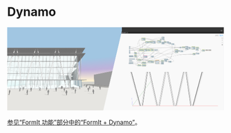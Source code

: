 # Dynamo

![](<../.gitbook/assets/image (33).png>)

[参见“FormIt 功能”部分中的“FormIt + Dynamo”](../formit-capabilities/formit-+-dynamo.md)。
